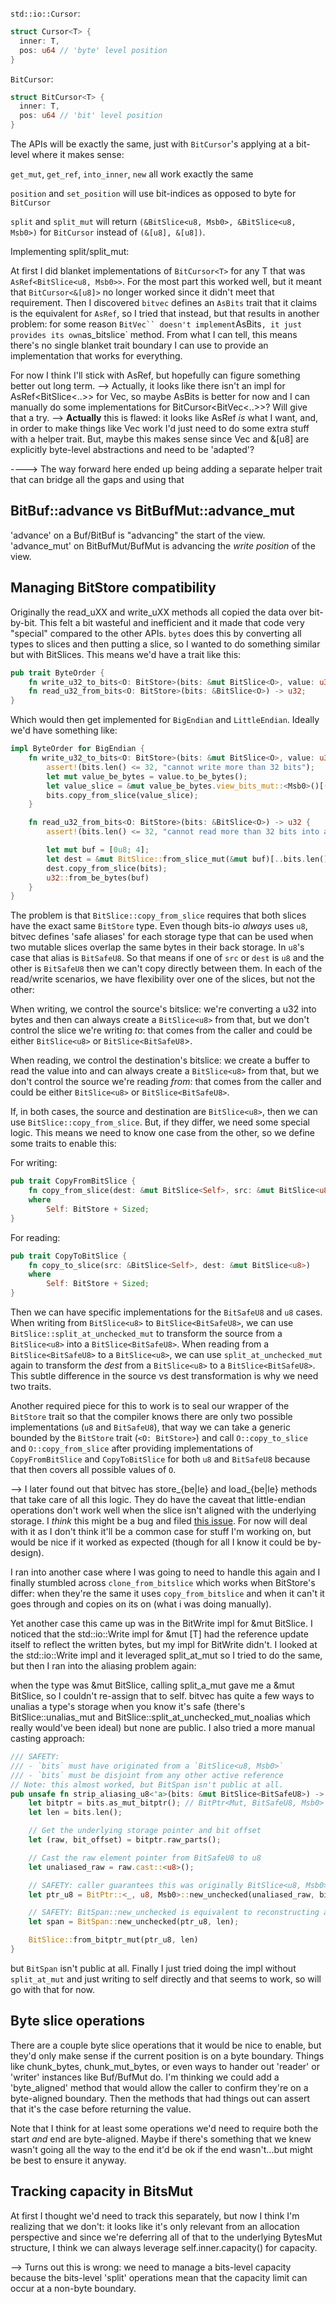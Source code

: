 `std::io::Cursor`:

```rust
struct Cursor<T> {
  inner: T,
  pos: u64 // 'byte' level position
}
```

`BitCursor`:

```rust
struct BitCursor<T> {
  inner: T,
  pos: u64 // 'bit' level position
}
```

The APIs will be exactly the same, just with `BitCursor`'s applying at a bit-level where it makes sense:

`get_mut`, `get_ref`, `into_inner`, `new` all work exactly the same

`position` and `set_position` will use bit-indices as opposed to byte for `BitCursor`

`split` and `split_mut` will return `(&BitSlice<u8, Msb0>, &BitSlice<u8, Msb0>)` for `BitCursor` instead of `(&[u8], &[u8])`.

Implementing split/split_mut:

At first I did blanket implementations of `BitCursor<T>` for any T that was
`AsRef<BitSlice<u8, Msb0>>`.  For the most part this worked well, but it meant
that `BitCursor<&[u8]>` no longer worked since it didn't meet that requirement.
Then I discovered `bitvec` defines an `AsBits` trait that it claims is the
equivalent for `AsRef`, so I tried that instead, but that results in another
problem: for some reason `BitVec`` doesn't implement`AsBits`, it just provides
its own`as_bitslice` method.  From what I can tell, this means there's no
single blanket trait boundary I can use to provide an implementation that works
for everything.

For now I think I'll stick with AsRef, but hopefully can figure something
better out long term.
--> Actually, it looks like there isn't an impl for AsRef<BitSlice<..>> for
Vec<u8>, so maybe AsBits is better for now and I can manually do some
implementations for BitCursor<BitVec<..>>? Will give that a try.
--> **Actually** this is flawed: it looks like AsRef _is_ what I want, and, in
order to make things like Vec<u8> work I'd just need to do some extra stuff
with a helper trait.  But, maybe this makes sense since Vec<u8> and &[u8] are
explicitly byte-level abstractions and need to be 'adapted'?

----> The way forward here ended up being adding a separate helper trait that
can bridge all the gaps and using that

## BitBuf::advance vs BitBufMut::advance_mut

'advance' on a Buf/BitBuf is "advancing" the start of the view.  'advance_mut' on BitBufMut/BufMut is advancing the _write position_ of the view.

## Managing BitStore compatibility

Originally the read_uXX and write_uXX methods all copied the data over
bit-by-bit.  This felt a bit wasteful and inefficient and it made that code
very "special" compared to the other APIs.  `bytes` does this by converting all
types to slices and then putting a slice, so I wanted to do something similar
but with BitSlices.  This means we'd have a trait like this:

```rust
pub trait ByteOrder {
    fn write_u32_to_bits<O: BitStore>(bits: &mut BitSlice<O>, value: u32);
    fn read_u32_from_bits<O: BitStore>(bits: &BitSlice<O>) -> u32;
}
```

Which would then get implemented for `BigEndian` and `LittleEndian`.  Ideally we'd have something like:

```rust
impl ByteOrder for BigEndian {
    fn write_u32_to_bits<O: BitStore>(bits: &mut BitSlice<O>, value: u32) {
        assert!(bits.len() <= 32, "cannot write more than 32 bits");
        let mut value_be_bytes = value.to_be_bytes();
        let value_slice = &mut value_be_bytes.view_bits_mut::<Msb0>()[(32 - bits.len())..];
        bits.copy_from_slice(value_slice);
    }

    fn read_u32_from_bits<O: BitStore>(bits: &BitSlice<O>) -> u32 {
        assert!(bits.len() <= 32, "cannot read more than 32 bits into a u32");

        let mut buf = [0u8; 4];
        let dest = &mut BitSlice::from_slice_mut(&mut buf)[..bits.len()];
        dest.copy_from_slice(bits);
        u32::from_be_bytes(buf)
    }
}
```

The problem is that `BitSlice::copy_from_slice` requires that both slices have
the exact same `BitStore` type.  Even though bits-io _always_ uses `u8`, bitvec
defines 'safe aliases' for each storage type that can be used when two mutable
slices overlap the same bytes in their back storage.  In `u8`'s case that alias
is `BitSafeU8`.  So that means if one of `src` or `dest` is `u8` and the other
is `BitSafeU8` then we can't copy directly between them.  In each of the
read/write scenarios, we have flexibility over one of the slices, but not the
other:

When writing, we control the source's bitslice: we're converting a u32 into
bytes and then can always create a `BitSlice<u8>` from that, but we don't
control the slice we're writing _to_: that comes from the caller and could be
either `BitSlice<u8>` or `BitSlice<BitSafeU8`>.

When reading, we control the destination's bitslice: we create a buffer to read
the value into and can always create a `BitSlice<u8>` from that, but we don't
control the source we're reading _from_: that comes from the caller and could
be either `BitSlice<u8>` or `BitSlice<BitSafeU8>`.

If, in both cases, the source and destination are `BitSlice<u8>`, then we can
use `BitSlice::copy_from_slice`. But, if they differ, we need some special
logic.  This means we need to know one case from the other, so we define some
traits to enable this:

For writing:

```rust
pub trait CopyFromBitSlice {
    fn copy_from_slice(dest: &mut BitSlice<Self>, src: &mut BitSlice<u8>)
    where
        Self: BitStore + Sized;
}
```

For reading:

```rust
pub trait CopyToBitSlice {
    fn copy_to_slice(src: &BitSlice<Self>, dest: &mut BitSlice<u8>)
    where
        Self: BitStore + Sized;
}
```

Then we can have specific implementations for the `BitSafeU8` and `u8` cases.
When writing from `BitSlice<u8>` to `BitSlice<BitSafeU8>`, we can use
`BitSlice::split_at_unchecked_mut` to transform the source from a
`BitSlice<u8>` into a `BitSlice<BitSafeU8>`.  When reading from a
`BitSlice<BitSafeU8>` to a `BitSlice<u8>`, we can use `split_at_unchecked_mut`
again to transform the _dest_ from a `BitSlice<u8>` to a `BitSlice<BitSafeU8>`.
This subtle difference in the source vs dest transformation is why we need two
traits.

Another required piece for this to work is to seal our wrapper of the
`BitStore` trait so that the compiler knows there are only two possible
implementations (`u8` and `BitSafeU8`), that way we can take a generic bounded
by the `BitStore` trait (`<O: BitStore>`) and call `O::copy_to_slice` and
`O::copy_from_slice` after providing implementations of `CopyFromBitSlice` and
`CopyToBitSlice` for both `u8` and `BitSafeU8` because that then covers all
possible values of `O`.

--> I later found out that bitvec has store_{be|le} and load_{be|le} methods
that take care of all this logic.  They do have the caveat that little-endian
operations don't work well when the slice isn't aligned with the underlying
storage.  I _think_ this might be a bug and filed [this
issue](https://github.com/ferrilab/bitvec/issues/294).  For now will deal with
it as I don't think it'll be a common case for stuff I'm working on, but would
be nice if it worked as expected (though for all I know it could be by-design).

I ran into another case where I was going to need to handle this again and I
finally stumbled across `clone_from_bitslice` which works when BitStore's
differ: when they're the same it uses `copy_from_bitslice` and when it can't it
goes through and copies on its on (what i was doing manually).

Yet another case this came up was in the BitWrite impl for &mut BitSlice.  I
noticed that the std::io::Write impl for &mut [T] had the reference update
itself to reflect the written bytes, but my impl  for BitWrite didn't.  I
looked at the std::io::Write impl and it leveraged split_at_mut so I tried to
do the same, but then I ran into the aliasing problem again:

when the type was &mut BitSlice<u8>, calling split_a_mut gave me a &mut
BitSlice<BitSafeU8>, so I couldn't re-assign that to self.  bitvec has quite a
few ways to unalias a type's storage when you know it's safe (there's
BitSlice::unalias_mut and BitSlice::split_at_unchecked_mut_noalias which really
would've been ideal) but none are public.  I also tried a more manual casting
approach:

```rust
/// SAFETY:
/// - `bits` must have originated from a `BitSlice<u8, Msb0>`
/// - `bits` must be disjoint from any other active reference
// Note: this almost worked, but BitSpan isn't public at all.
pub unsafe fn strip_aliasing_u8<'a>(bits: &mut BitSlice<BitSafeU8>) -> &'a mut BitSlice<u8> {
    let bitptr = bits.as_mut_bitptr(); // BitPtr<Mut, BitSafeU8, Msb0>
    let len = bits.len();

    // Get the underlying storage pointer and bit offset
    let (raw, bit_offset) = bitptr.raw_parts();

    // Cast the raw element pointer from BitSafeU8 to u8
    let unaliased_raw = raw.cast::<u8>();

    // SAFETY: caller guarantees this was originally BitSlice<u8, Msb0>
    let ptr_u8 = BitPtr::<_, u8, Msb0>::new_unchecked(unaliased_raw, bit_offset);

    // SAFETY: BitSpan::new_unchecked is equivalent to reconstructing a bitslice view
    let span = BitSpan::new_unchecked(ptr_u8, len);

    BitSlice::from_bitptr_mut(ptr_u8, len)
}
```

but `BitSpan` isn't public at all.  Finally I just tried doing the impl without
`split_at_mut` and just writing to self directly and that seems to work, so
will go with that for now.

## Byte slice operations

There are a couple byte slice operations that it would be nice to enable, but
they'd only make sense if the current position is on a byte boundary.  Things
like chunk_bytes, chunk_mut_bytes, or even ways to hander out 'reader' or
'writer' instances like Buf/BufMut do.  I'm thinking we could add a
'byte_aligned' method that would allow the caller to confirm they're on a
byte-aligned boundary.  Then the methods that had things out can assert that
it's the case before returning the value.

Note that I think for at least some operations we'd need to require both the
start _and_ end are byte-aligned. Maybe if there's something that we knew
wasn't going all the way to the end it'd be ok if the end wasn't...but might be
best to ensure it anyway.

## Tracking capacity in BitsMut

At first I thought we'd need to track this separately, but now I think I'm
realizing that we don't: it looks like it's only relevant from an allocation
perspective and since we're deferring all of that to the underlying BytesMut
structure, I think we can always leverage self.inner.capacity() for capacity.

--> Turns out this is wrong: we need to manage a bits-level capacity because
the bits-level 'split' operations mean that the capacity limit can occur at a
non-byte boundary.
